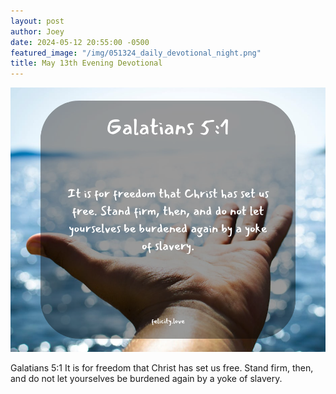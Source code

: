 ```yaml
---
layout: post
author: Joey
date: 2024-05-12 20:55:00 -0500
featured_image: "/img/051324_daily_devotional_night.png"
title: May 13th Evening Devotional
---
```


[![May 13th 2024 - Evening Devotional](/img/051324_daily_devotional_night.png)](/img/051324_daily_devotional_night.png)

Galatians 5:1
It is for freedom that Christ has set us free. Stand firm, then, and do not let yourselves be burdened again by a yoke of slavery.